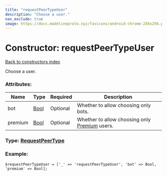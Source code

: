 ```yaml
---
title: "requestPeerTypeUser"
description: "Choose a user."
nav_exclude: true
image: https://docs.madelineproto.xyz/favicons/android-chrome-256x256.png
---
```

# Constructor: requestPeerTypeUser  
[Back to constructors index](/API_docs/constructors/index.html)



Choose a user.

### Attributes:

| Name     |    Type       | Required | Description |
|----------|---------------|----------|-------------|
|bot|[Bool](/API_docs/types/Bool.html) | Optional|Whether to allow choosing only bots.|
|premium|[Bool](/API_docs/types/Bool.html) | Optional|Whether to allow choosing only [Premium](https://core.telegram.org/api/premium) users.|



### Type: [RequestPeerType](/API_docs/types/RequestPeerType.html)


### Example:

```
$requestPeerTypeUser = ['_' => 'requestPeerTypeUser', 'bot' => Bool, 'premium' => Bool];
```  
